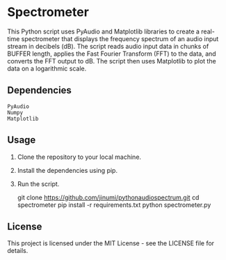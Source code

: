 # Spectrometer

This Python script uses PyAudio and Matplotlib libraries to create a real-time spectrometer that displays the frequency spectrum of an audio input stream in decibels (dB). The script reads audio input data in chunks of BUFFER length, applies the Fast Fourier Transform (FFT) to the data, and converts the FFT output to dB. The script then uses Matplotlib to plot the data on a logarithmic scale.

## Dependencies

    PyAudio
    Numpy
    Matplotlib

## Usage

1. Clone the repository to your local machine.
2. Install the dependencies using pip.
3. Run the script.

    git clone <https://github.com/jinumi/pythonaudiospectrum.git>
    cd spectrometer
    pip install -r requirements.txt
    python spectrometer.py

## License

This project is licensed under the MIT License - see the LICENSE file for details.
